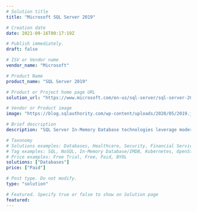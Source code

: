 ```yaml
---
# Solution title
title: "Microsoft SQL Server 2019"

# Creation date
date: 2021-09-16T00:17:19Z

# Publish immediately.
draft: false

# ISV or Vendor name
vendor_name: "Microsoft"

# Product Name
product_name: "SQL Server 2019"

# Product or Project home page URL
solution_url: "https://www.microsoft.com/en-us/sql-server/sql-server-2019"

# Vendor or Product image
image: "https://blog.sqlauthority.com/wp-content/uploads/2020/05/2019.jpg"

# Brief description
description: "SQL Server In-Memory Database technologies leverage modern hardware innovation to deliver unparalleled performance and scale. SQL Server 2019 (15.x) introduces the Hybrid Buffer Pool, Memory-optimized TempDB metadata, and In-Memory OLTP support for Database Snapshots."

# Taxonomy
# Solutions examples: Databases, Healthcare, Security, Financial Services, Cloud Service Provider, Developer Libraries, Developer Tools, Operating Systems, etc...
# Tag examples: SQL, NoSQL, In-Memory Database/IMDB, Kubernetes, OpenStack, OpenShift, etc.
# Price examples: Free Trial, Free, Paid, BYOL
solutions: ["Databases"]
price: ["Paid"]

# Post type. Do not modify.
type: "solution"

# Featured. Specify true or false to show on Solution page
featured: 
---
```


<!--- Do not write any content here. The front matter is the only required information. --->
